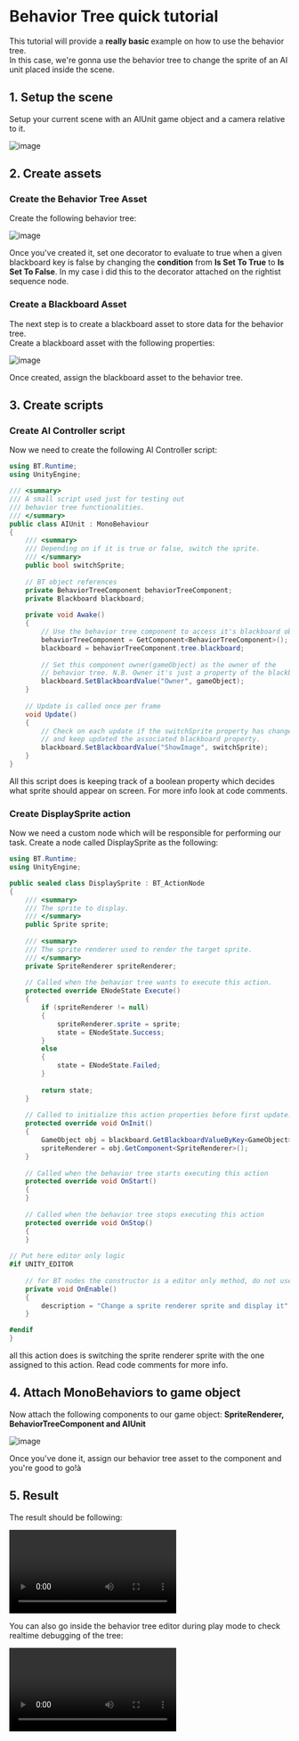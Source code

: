 ﻿# Behavior Tree quick tutorial

This tutorial will provide a <b> really basic </b> example on how to use the behavior tree.<br>
In this case, we're gonna use the behavior tree to change the sprite of an AI unit placed inside the scene.

## 1. Setup the scene

Setup your current scene with an AIUnit game object and a camera relative to it.

![image](../images/tutorial/TestSceneSetup.png)

## 2. Create assets

### Create the Behavior Tree Asset

Create the following behavior tree:

![image](../images/tutorial/TutorialTree.png)

Once you've created it, set one decorator to evaluate to true when a given blackboard key is false by changing the
<b>condition</b> from <b>Is Set To True</b> to <b> Is Set To False</b>. In my case i did this to the decorator attached
on the rightist sequence node.

### Create a Blackboard Asset

The next step is to create a blackboard asset to store data for the behavior tree.<br>
Create a blackboard asset with the following properties:

![image](../images/tutorial/TutorialBlackboard.png)

Once created, assign the blackboard asset to the behavior tree.

## 3. Create scripts

### Create AI Controller script

Now we need to create the following AI Controller script:

```csharp
using BT.Runtime;
using UnityEngine;

/// <summary>
/// A small script used just for testing out
/// behavior tree functionalities.
/// </summary>
public class AIUnit : MonoBehaviour
{
    /// <summary>
    /// Depending on if it is true or false, switch the sprite.
    /// </summary>
    public bool switchSprite;
    
    // BT object references
    private BehaviorTreeComponent behaviorTreeComponent;
    private Blackboard blackboard;
    
    private void Awake()
    {
        // Use the behavior tree component to access it's blackboard object reference.
        behaviorTreeComponent = GetComponent<BehaviorTreeComponent>();
        blackboard = behaviorTreeComponent.tree.blackboard;
        
        // Set this component owner(gameObject) as the owner of the
        // behavior tree. N.B. Owner it's just a property of the blackboard.
        blackboard.SetBlackboardValue("Owner", gameObject);
    }
    
    // Update is called once per frame
    void Update()
    {
        // Check on each update if the switchSprite property has changed,
        // and keep updated the associated blackboard property.
        blackboard.SetBlackboardValue("ShowImage", switchSprite);
    }
}
```
All this script does is keeping track of a boolean property which decides what sprite should appear on screen.
For more info look at code comments.

### Create DisplaySprite action

Now we need a custom node which will be responsible for performing our task.
Create a node called DisplaySprite as the following:

```csharp
using BT.Runtime;
using UnityEngine;

public sealed class DisplaySprite : BT_ActionNode
{
    /// <summary>
    /// The sprite to display.
    /// </summary>
    public Sprite sprite;
    
    /// <summary>
    /// The sprite renderer used to render the target sprite.
    /// </summary>
    private SpriteRenderer spriteRenderer;
    
    // Called when the behavior tree wants to execute this action.
    protected override ENodeState Execute()
    {
        if (spriteRenderer != null)
        {
            spriteRenderer.sprite = sprite;
            state = ENodeState.Success;
        }
        else
        {
            state = ENodeState.Failed;
        }
        
        return state;
    }
    
    // Called to initialize this action properties before first update.
    protected override void OnInit()
    {
        GameObject obj = blackboard.GetBlackboardValueByKey<GameObject>("Owner");
        spriteRenderer = obj.GetComponent<SpriteRenderer>();
    }
    
    // Called when the behavior tree starts executing this action
    protected override void OnStart()
    {
    }
    
    // Called when the behavior tree stops executing this action
    protected override void OnStop()
    {
    }
    
// Put here editor only logic
#if UNITY_EDITOR
    
    // for BT nodes the constructor is a editor only method, do not use it at runtime!
    private void OnEnable()
    {
        description = "Change a sprite renderer sprite and display it";
    }

#endif
}
```
all this action does is switching the sprite renderer sprite with the one assigned to this action.
Read code comments for more info.

## 4. Attach MonoBehaviors to game object

Now attach the following components to our game object: <b> SpriteRenderer, BehaviorTreeComponent and AIUnit</b>

![image](../images/tutorial/TutorialAttachComponents.png)

Once you've done it, assign our behavior tree asset to the component and you're good to go!à

## 5. Result

The result should be following:

<video src="../videos/Tutorial-SwitchSpriteResult.mp4" controls title="Title"></video>

You can also go inside the behavior tree editor during play mode to check realtime debugging of the tree:

<video src="../videos/Tutorial-SwitchSpriteDebug.mp4" controls title="Title"></video>